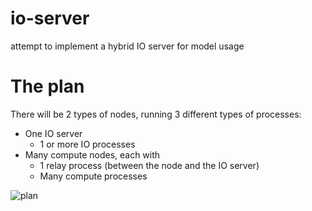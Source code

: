 # io-server
attempt to implement a hybrid IO server for model usage


# The plan

There will be 2 types of nodes, running 3 different types of processes:

* One IO server
    - 1 or more IO processes
* Many compute nodes, each with
    - 1 relay process (between the node and the IO server)
    - Many compute processes
    
![plan](plan.svg  "Plan")


